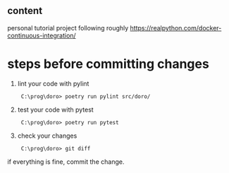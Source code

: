 ## content

personal tutorial project following roughly https://realpython.com/docker-continuous-integration/


# steps before committing changes

1. lint your code with pylint

        C:\prog\doro> poetry run pylint src/doro/

2. test your code with pytest

        C:\prog\doro> poetry run pytest

3. check your changes 

        C:\prog\doro> git diff

if everything is fine, commit the change.